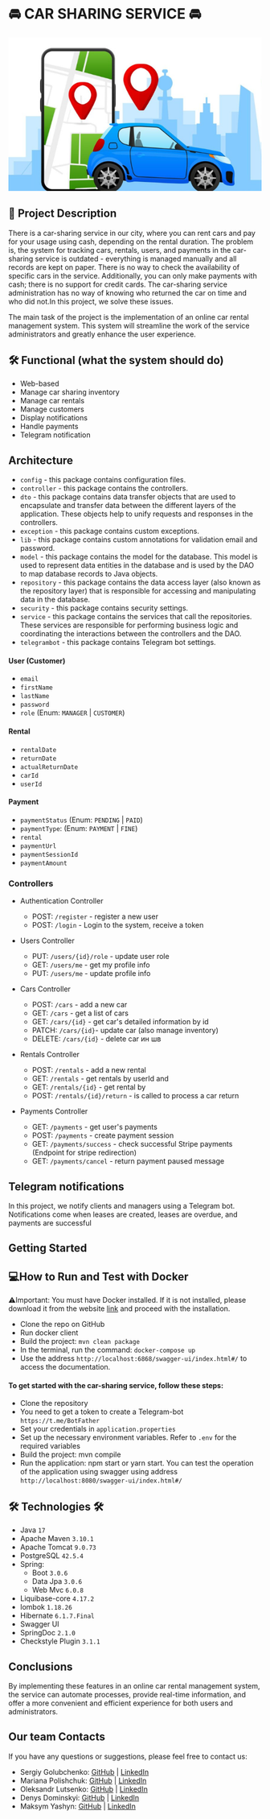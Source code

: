 # 🚘 CAR SHARING SERVICE 🚘

![img.png](src/main/resources/docs/img.png)

## 📄 Project Description

There is a car-sharing service in our city, where you can rent cars and pay for your usage using cash, depending on the
rental duration.
The problem is, the system for tracking cars, rentals, users, and payments in the car-sharing service is outdated -
everything is managed manually and all records are kept on paper. There is no way to check the availability of specific
cars in the service. Additionally, you can only make payments with cash; there is no support for credit cards. The
car-sharing service administration has no way of knowing who returned the car on time and who did not.In this project,
we solve these issues.

The main task of the project is the implementation of an online car rental management system. This system will
streamline the
work of the service administrators and greatly enhance the user experience.

## 🛠 Functional (what the system should do)

- Web-based
- Manage car sharing inventory
- Manage car rentals
- Manage customers
- Display notifications
- Handle payments
- Telegram notification

## Architecture

- `config` - this package contains configuration files.
- `controller` - this package contains the controllers.
- `dto` - this package contains data transfer objects that are used to encapsulate and transfer data between the
  different layers of the application. These objects help to unify requests and responses in the controllers.
- `exception` - this package contains custom exceptions.
- `lib` - this package contains custom annotations for validation email and password.
- `model` - this package contains the model for the database. This model is used to represent data entities in the
  database and is used by the DAO to map database records to Java objects.
- `repository` - this package contains the data access layer (also known as the repository layer) that is responsible
  for accessing and manipulating data in the database.
- `security` - this package contains security settings.
- `service` - this package contains the services that call the repositories. These services are responsible for
  performing business logic and coordinating the interactions between the controllers and the DAO.
- `telegrambot` - this package contains Telegram bot settings.

#### User (Customer)

- `email`
- `firstName`
- `lastName`
- `password`
- `role` (Enum: `MANAGER` | `CUSTOMER`)

#### Rental

- `rentalDate`
- `returnDate`
- `actualReturnDate`
- `carId`
- `userId`

#### Payment

- `paymentStatus` (Enum: `PENDING` | `PAID`)
- `paymentType`: (Enum: `PAYMENT` | `FINE`)
- `rental`
- `paymentUrl`
- `paymentSessionId`
- `paymentAmount`

### Controllers

- Authentication Controller
  - POST: `/register` - register a new user
  - POST: `/login` - Login to the system, receive a token

- Users Controller
  - PUT: `/users/{id}/role` - update user role
  - GET: `/users/me` - get my profile info
  - PUT: `/users/me` - update profile info

- Cars Controller
  - POST: `/cars` - add a new car
  - GET: `/cars` - get a list of cars
  - GET: `/cars/{id}` - get car's detailed information by id
  - PATCH: `/cars/{id}`- update car (also manage inventory)
  - DELETE: `/cars/{id}` - delete car ин шв

- Rentals Controller
  - POST: `/rentals` - add a new rental
  - GET: `/rentals` - get rentals by userId and
  - GET: `/rentals/{id}` - get rental by
  - POST: `/rentals/{id}/return` - is called to process a car return

- Payments Controller
  - GET:    `/payments`    - get user's payments
  - POST:    `/payments`    - create payment session
  - GET:    `/payments/success`    - check successful Stripe payments (Endpoint for stripe redirection)
  - GET:    `/payments/cancel`    - return payment paused message

## Telegram notifications

In this project, we notify clients and managers using a Telegram bot.
Notifications come when leases are created, leases are overdue, and payments are successful

## Getting Started

## 💻How to Run and Test with Docker
⚠️Important: You must have Docker installed. If it is not installed, please download it from the website [link](https://www.docker.com/products/docker-desktop/) and proceed with the installation.

* Clone the repo on GitHub
* Run docker client
* Build the project: `mvn clean package`
* In the terminal, run the command: `docker-compose up`
* Use the address `http://localhost:6868/swagger-ui/index.html#/` to access the documentation.

#### To get started with the car-sharing service, follow these steps:

- Clone the repository
- You need to get a token to create a Telegram-bot `https://t.me/BotFather`
- Set your credentials in `application.properties`
- Set up the necessary environment variables. Refer to `.env` for the required variables
- Build the project: mvn compile
- Run the application: npm start or yarn start.
  You can test the operation of the application using swagger using
  address `http://localhost:8080/swagger-ui/index.html#/`

## 🛠 Technologies 🛠
* Java `17`
* Apache Maven `3.10.1`
* Apache Tomcat  `9.0.73`
* PostgreSQL `42.5.4`
* Spring:
  * Boot `3.0.6`
  * Data Jpa `3.0.6`
  * Web Mvc `6.0.8`
* Liquibase-core `4.17.2`
* lombok `1.18.26`
* Hibernate `6.1.7.Final`
* Swagger UI
* SpringDoc `2.1.0`
* Checkstyle Plugin `3.1.1`

## Conclusions

By implementing these features in an online car rental management system, the service can automate processes,
provide real-time information, and offer a more convenient and efficient experience for both users and administrators.

## Our team Contacts
If you have any questions or suggestions, please feel free to contact us:

* Sergiy Golubchenko: [GitHub](https://github.com/GalubaGSV) |  [LinkedIn](https://www.linkedin.com/in/sergiy-golubchenko-74646485/)
* Mariana Polishchuk: [GitHub](https://github.com/marianapolishchuk2169) |  [LinkedIn](https://www.linkedin.com/in/mariana-polishchuk-42b049206/)
* Oleksandr Lutsenko: [GitHub](https://github.com/AleksandrLts) |  [LinkedIn](https://www.linkedin.com/in/oleksandr-lutsenko-4a8b8923b/)
* Denys Dominskyi: [GitHub](https://github.com/Dominskyi93) |  [LinkedIn](https://www.linkedin.com/in/denys-dominskyi-6ab182259/)
* Maksym Yashyn: [GitHub](https://github.com/Nimakel) |  [LinkedIn](https://www.linkedin.com/in/maksym-yashyn-dnipro/)
